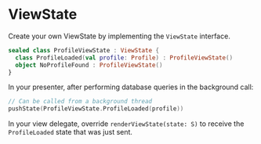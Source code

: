# ViewState
Create your own ViewState by implementing the  `ViewState`  interface.

```kotlin
sealed class ProfileViewState : ViewState {
  class ProfileLoaded(val profile: Profile) : ProfileViewState()
  object NoProfileFound : ProfileViewState()
}

```

In your presenter, after performing database queries in the background call:

```kotlin
// Can be called from a background thread
pushState(ProfileViewState.ProfileLoaded(profile))
```
In your view delegate, override `renderViewState(state: S)` to receive the `ProfileLoaded` state that was just sent.